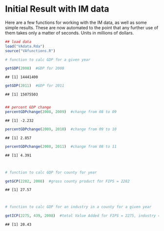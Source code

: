 Initial Result with IM data
========================================================

Here are a few functions for working with the IM data, as well as some simple results. These are now automated to the point that any further use of them takes only a matter of seconds. Units in millions of dollars.


```r
## load data
load("VAdata.Rda")
source("VAfunctions.R")

# function to calc GDP for a given year

getGDP(2008)  #GDP for 2008
```

```
## [1] 14441400
```

```r
getGDP(2011)  #GDP for 2011
```

```
## [1] 15075503
```

```r

## percent GDP change
percentGDPchange(2008, 2009)  #change from 08 to 09
```

```
## [1] -2.232
```

```r
percentGDPchange(2009, 2010)  #change from 09 to 10
```

```
## [1] 2.857
```

```r
percentGDPchange(2008, 2011)  #change from 08 to 11
```

```
## [1] 4.391
```

```r


# function to calc GDP for county for year

getGCP(2282, 2008)  #gross county product for FIPS = 2282
```

```
## [1] 27.57
```

```r


# function to calc GDP for an industry in a county for a given year

getICP(2275, 439, 2008)  #total Value Added for FIPS = 2275, industry = 439
```

```
## [1] 20.43
```

```r

```



